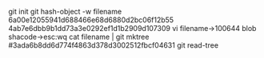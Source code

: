 git init
git hash-object -w filename
6a00e12055941d688466e68d6880d2bc06f12b55
4ab7e6dbb9b1dd73a3e0292ef1d1b2909d107309
vi filename->100644 blob shacode->esc:wq
cat filename | git mktree  #3ada6b8dd6d774f4863d378d3002512fbcf04631
git read-tree <code>
